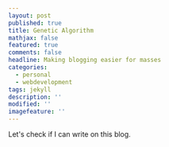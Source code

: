 ```yaml
---
layout: post
published: true
title: Genetic Algorithm
mathjax: false
featured: true
comments: false
headline: Making blogging easier for masses
categories:
  - personal
  - webdevelopment
tags: jekyll
description: ''
modified: ''
imagefeature: ''
---
```


Let's check if I can write on this blog.

